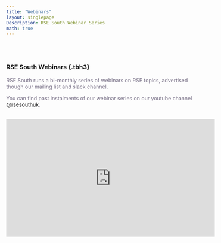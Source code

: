 ```yaml
---
title: "Webinars"
layout: singlepage
Description: RSE South Webinar Series
math: true
---
```


<br/><br/>

### RSE South Webinars {.tbh3}

<span style="color:#7a7288">
<p>RSE South runs a bi-monthly series of webinars on RSE topics, advertised though our mailing list and slack channel.
</p>

<p>You can find past instalments of our webinar series on our youtube channel <a class="tbli" href="https://youtube.com/@rsesouthuk" >@rsesouthuk</a>. 
</p>
</span>

<br/>


<iframe width="560" height="315" src="https://www.youtube.com/embed/videoseries?list=PLWkAerMjnsM2FMDFfGYJtMnRljONoXd-0" title="YouTube video player" frameborder="0" allow="accelerometer; autoplay; clipboard-write; encrypted-media; gyroscope; picture-in-picture; web-share" allowfullscreen></iframe>

<br/><br/>
<br/><br/>


